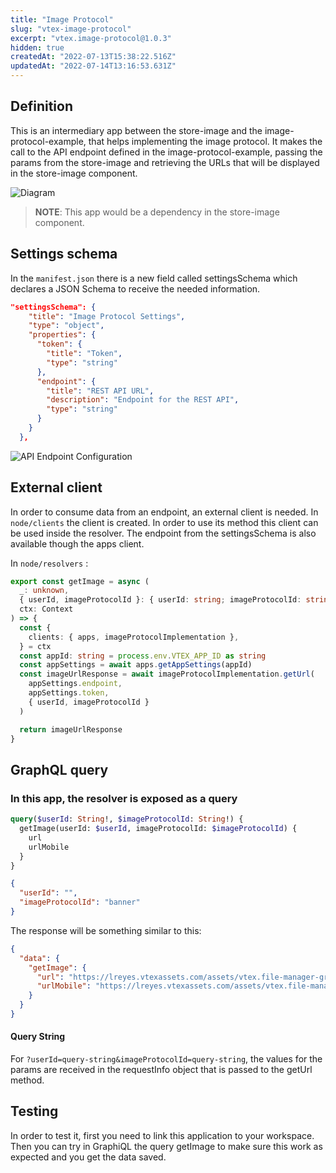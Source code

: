 ```yaml
---
title: "Image Protocol"
slug: "vtex-image-protocol"
excerpt: "vtex.image-protocol@1.0.3"
hidden: true
createdAt: "2022-07-13T15:38:22.516Z"
updatedAt: "2022-07-14T13:16:53.631Z"
---
```

## Definition

This is an intermediary app between the store-image and the image-protocol-example, that helps implementing the image protocol.
It makes the call to the API endpoint defined in the image-protocol-example, passing the params from the store-image and retrieving the URLs that will be displayed in the store-image component.

![Diagram](../public/metadata/images/summary.png)

> **NOTE**: This app would be a dependency in the store-image component.

## Settings schema

In the `manifest.json` there is a new field called settingsSchema which declares a JSON Schema to receive the needed information.

```json
"settingsSchema": {
    "title": "Image Protocol Settings",
    "type": "object",
    "properties": {
      "token": {
        "title": "Token",
        "type": "string"
      },
      "endpoint": {
        "title": "REST API URL",
        "description": "Endpoint for the REST API",
        "type": "string"
      }
    }
  },
```

![API Endpoint Configuration](../public/metadata/images/configuration.png)

## External client

In order to consume data from an endpoint, an external client is needed. In `node/clients` the client is created.
In order to use its method this client can be used inside the resolver. The endpoint from the settingsSchema is also available though the apps client.

In `node/resolvers` :

```ts
export const getImage = async (
  _: unknown,
  { userId, imageProtocolId }: { userId: string; imageProtocolId: string },
  ctx: Context
) => {
  const {
    clients: { apps, imageProtocolImplementation },
  } = ctx
  const appId: string = process.env.VTEX_APP_ID as string
  const appSettings = await apps.getAppSettings(appId)
  const imageUrlResponse = await imageProtocolImplementation.getUrl(
    appSettings.endpoint,
    appSettings.token,
    { userId, imageProtocolId }
  )

  return imageUrlResponse
}
```

## GraphQL query

### In this app, the resolver is exposed as a query

```graphql
query($userId: String!, $imageProtocolId: String!) {
  getImage(userId: $userId, imageProtocolId: $imageProtocolId) {
    url
    urlMobile
  }
}
```

```json
{
  "userId": "",
  "imageProtocolId": "banner"
}
```

The response will be something similar to this:

```json
{
  "data": {
    "getImage": {
      "url": "https://lreyes.vtexassets.com/assets/vtex.file-manager-graphql/images/ef484a90-acb9-4f1b-8481-99e89a43a466___a3cf5c6525b1c13fdf06eb4a256f958d.jpg",
      "urlMobile": "https://lreyes.vtexassets.com/assets/vtex.file-manager-graphql/images/3767dbe7-0546-446b-b2e0-0e00ae282c3f___200c03de6f2e80dc23434cff4caf7f9a.jpeg"
    }
  }
}
```

#### Query String

For `?userId=query-string&imageProtocolId=query-string`, the values for the params are received in the requestInfo object that is passed to the getUrl method.

## Testing

In order to test it, first you need to link this application to your workspace. Then you can try in GraphiQL the query getImage to make sure this work as expected and you get the data saved.